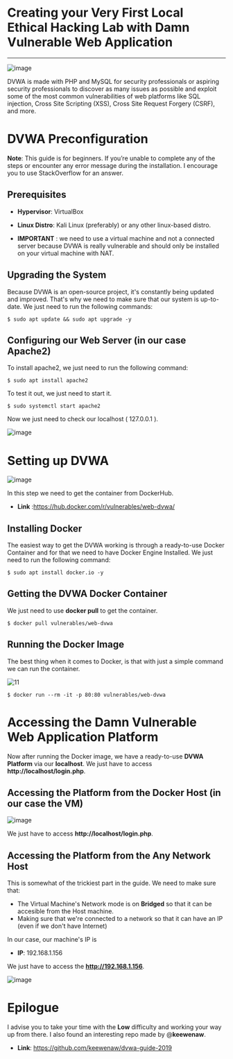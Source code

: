 # Creating your Very First Local Ethical Hacking Lab with Damn Vulnerable Web Application

--------------------------------------------------------------------------------------------------------------------------------------------------------------------------------------------

![image](https://user-images.githubusercontent.com/91763346/235360139-354ff711-3efa-4c40-8510-ad3800523c4a.png)

DVWA is made with PHP and MySQL for security professionals or aspiring security professionals to discover as many issues as possible and exploit some of the most common vulnerabilities of web platforms like SQL injection, Cross Site Scripting (XSS), Cross Site Request Forgery (CSRF), and more.

# DVWA Preconfiguration

**Note**: 
This guide is for beginners. If you’re unable to complete any of the steps or encounter any error message during the installation. I encourage you to use StackOverflow for an answer.

## Prerequisites

* **Hypervisor**: VirtualBox
* **Linux Distro**: Kali Linux (preferably) or any other linux-based distro.

* **IMPORTANT** : 
we need to use a virtual machine and not a connected server because DVWA is really vulnerable and should only be installed on your virtual machine with NAT.

## Upgrading the System
Because DVWA is an open-source project, it's constantly being updated and improved. That's why we need to make sure that our system is up-to-date.
We just need to run the following commands:

```
$ sudo apt update && sudo apt upgrade -y
```

## Configuring our Web Server (in our case Apache2)

To install apache2, we just need to run the following command:

```
$ sudo apt install apache2
```
To test it out, we just need to start it.
```
$ sudo systemctl start apache2
```
Now we just need to check our localhost ( 127.0.0.1 ).

![image](https://user-images.githubusercontent.com/91763346/235361216-20262506-209f-4dfe-b150-dfc856cc5669.png)

# Setting up DVWA

![image](https://user-images.githubusercontent.com/91763346/235363467-3b54f5bd-e1a4-49a0-9b5e-3f52b6abdbb6.png)

In this step we need to get the container from DockerHub.

* **Link** :https://hub.docker.com/r/vulnerables/web-dvwa/

## Installing Docker

The easiest way to get the DVWA working is through a ready-to-use Docker Container and for that we need to have Docker Engine Installed.
We just need to run the following command:

```
$ sudo apt install docker.io -y
```

## Getting the DVWA Docker Container

We just need to use **docker pull** to get the container.
```
$ docker pull vulnerables/web-dvwa
```
## Running the Docker Image
The best thing when it comes to Docker, is that with just a simple command we can run the container.

![11](https://user-images.githubusercontent.com/91763346/235369541-8f1c433b-e164-4c5c-b7e5-00feffd97eb9.PNG)

```
$ docker run --rm -it -p 80:80 vulnerables/web-dvwa
```
# Accessing the Damn Vulnerable Web Application Platform

Now after running the Docker image, we have a ready-to-use **DVWA Platform** via our **localhost**.
We just have to access **http://localhost/login.php**.

## Accessing the Platform from the Docker Host (in our case the VM)

![image](https://user-images.githubusercontent.com/91763346/235369873-45750806-f3c3-4bf6-9413-f7c934effba7.png)

We just have to access **http://localhost/login.php**.

## Accessing the Platform from the Any Network Host

This is somewhat of the trickiest part in the guide.
We need to make sure that:

* The Virtual Machine's Network mode is on **Bridged** so that it can be accesible from the Host machine.
* Making sure that we're connected to a network so that it can have an IP (even if we don't have Internet)

In our case, our machine's IP is 
* **IP**: 192.168.1.156

We just have to access the **http://192.168.1.156**.

![image](https://user-images.githubusercontent.com/91763346/235370285-2d219104-65d0-4b5a-8985-535760ae494c.png)

# Epilogue

I advise you to take your time with the **Low** difficulty and working your way up from there.
I also found an interesting repo made by @**keewenaw**.
* **Link**: https://github.com/keewenaw/dvwa-guide-2019
